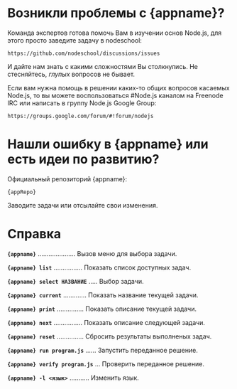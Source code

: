 # Возникли проблемы с {appname}?

Команда экспертов готова помочь Вам в изучении основ Node.js, для этого просто заведите задачу в nodeschool:

    https://github.com/nodeschool/discussions/issues

И дайте нам знать с какими сложностями Вы столкнулись. Не стесняйтесь, _глупых_ вопросов не бывает.

Если вам нужна помощь в решении каких-то общих вопросов касаемых Node.js, то вы можете воспользоваться #Node.js каналом на Freenode IRC или написать в группу Node.js Google Group:

    https://groups.google.com/forum/#!forum/nodejs

# Нашли ошибку в {appname} или есть идеи по развитию?

Официальный репозиторий {appname}:

    {appRepo}

Заводите задачи или отсылайте свои изменения.


# Справка

__`{appname}`__ ..................... Вызов меню для выбора задачи.

__`{appname} list`__ ................ Показать список доступных задач.

__`{appname} select НАЗВАНИЕ`__ ..... Выбор задачи.

__`{appname} current`__ ............. Показать название текущей задачи.

__`{appname} print`__ ............... Показать описание текущей задачи.

__`{appname} next`__ ................ Показать описание следующей задачи.

__`{appname} reset`__ ............... Сбросить результаты выполненых задач.

__`{appname} run program.js`__ ...... Запустить переданное решение.

__`{appname} verify program.js`__ ... Проверить переданное решение.

__`{appname} -l <язык>`__ ........... Изменить язык.
